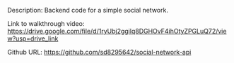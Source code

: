 Description: Backend code for a simple social network.

Link to walkthrough video: https://drive.google.com/file/d/1ryUbj2ggilq8DGHOvF4ihOtyZPGLuQ72/view?usp=drive_link

Github URL: https://github.com/sd8295642/social-network-api